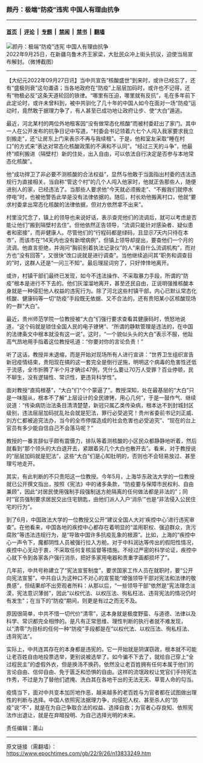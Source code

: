 ### 颜丹：极端“防疫”违宪 中国人有理由抗争

---

#### [首页](../../../..?n13833249) &nbsp;|&nbsp; [评论](../../../../../epoch-comment?n13833249) &nbsp;|&nbsp; [专题](../../../../../epoch-special?n13833249) &nbsp;|&nbsp; [禁闻](../../../../../epoch-news?n13833249) &nbsp;|&nbsp; [禁书](../../../../../books?n13833249) &nbsp;|&nbsp; [翻墙](https://github.com/gfw-breaker/nogfw/blob/master/README.md?n13833249)


<div><img alt="颜丹：极端“防疫”违宪 中国人有理由抗争" class="attachment-djy_600_400 size-djy_600_400 wp-post-image" src="https://i.epochtimes.com/assets/uploads/2022/09/id13833267-3670e41a597bbe2b957641c7f16c8a24-600x400-1.png"/>
<div class="caption">
 2022年9月25日，在新疆乌鲁木齐王家梁，大批民众冲上街头抗议，迫使当局宣布解封。（微博截图）
</div></div><hr/><div class="post_content" id="artbody" itemprop="articleBody">
 <!-- article content begin -->
 <p>
  【大纪元2022年09月27日讯】当中共宣告“核酸盛世”到来时，或许已经忘了，还有“盛极则衰”这句谶语；当各地政府在“防疫”上层层加码时，或许也不记得，还有“物极必反”这条天道轮回的铁律。“哪里有压迫，哪里就有反抗”，毛在多年前下此定论时，或许未曾料到，被中共驯化了几十年的中国人如今在面对一场“防疫”运动时，竟然敢于据理力争了，有人甚至已成功地让政府让步、使“大白”遁逃。
 </p>
 <p>
  最近，河北某村的两位外地租客因“没有做常态化核酸”而被村委赶出了家门。其中一人在公开发布的抗争日记中写道，“村委会书记领着六七个人闯入我家要求我立刻搬走”，还“让房东上门来表示不再与我续租”。于是，他和室友采取“睡在村口”的方式来“表达对常态化核酸政策的不满和不认同”。“经过三天的斗争”，他最终“顺利搬进（隔壁村）新的住处，出入自由，可以依法自行决定是否参与本地常态化核酸”。
 </p>
 <p>
  他“成功捍卫了非必要不测核酸的合法权益”，显然与他敢于当面指出村委的违法违规行为直接相关。当自称“管这个村”的几个人闯入他家时，他就正告那些人，随便进别人的家，已经违法了。当那些人要求他“今天就必须搬走”、“不搬我们就停水停电”时，也被他警告此举是没有法律依据的。随后，村长劝他搬离村口，他就“要求村委拿出常态化核酸的法律依据，但对方依然拿不出来”。
 </p>
 <p>
  村里没咒念了，镇上的领导也来说好话，表示查完他们的流调后，就可以考虑是否能让他们“搬到隔壁村去住”。但他依然正告领导，“流调只能针对感染者、疑似患者和密接”，而非健康人。尽管他们的“行程码都是绿码，且显示7天内只待在本市”，而该市在“14天内也没有新增病例”，但镇上领导却提出，要查他们一个月的流调。他直言拒绝，并询问“胸前别着执法记录仪”的人“来自什么流调机构”，而对方也“没有回答”，又很快“改口说就是进行调查”。当他继续追问其“职务和调查目的”时，这群人还是“一问三不知”。最后理屈词穷了，只好悻悻地离开。
 </p>
 <p>
  或许，村镇干部们最终已发现，如今不违法操作、不采取暴力手段，所谓的“防疫”根本是进行不下去的。他们灰溜溜地离开，甚至还民自由，正说明强推核酸本身就是一种侵犯他人权益的违宪行为。除了河北这些村镇干部，内心已默认常态化核酸、健康码等一切“防疫”手段既无依据、又不合法的，还有贵阳某小区核酸现场的一群“大白”。
 </p>
 <p>
  最近，贵州师范学院一位教授被“大白”们强行要求查看其健康码时，愤怒地说道，“这个码就是锁住全国人民的电子镣铐”、“所谓的静默管理是违法的，在中国的法律条文中根本就没有这一说”。这时，“一个貌似头头的大白”表示不服，他趾高气昂地用手指着这位教授吼道：“你要对你的言论负责！”
 </p>
 <p>
  听了这话，教授并未退缩，而是开始对现场所有人进行宣讲：“世界卫生组织宣告新冠疫情结束，贵阳现在搞的这一套完全是倒行逆施，明明这个病毒的危害性还低于流感，全市折腾了半个月才确诊47例，凭什么要让70万人受罪？百业停顿，民不聊生，没有逻辑性、常识性，更违背科学性”。
 </p>
 <p>
  面对教授“直捣根基”，“大白”们“个个蒙逼了”。教授深知，处在最基层的“大白”只是一味服从，根本不了解“上层设计的全民镣铐，用心几何”，于是一鼓作气、继续说道：“传染病防治法条目清清楚楚，新冠只属乙类传染病，根本达不到封城封区级别，违法层层加码扰乱社会就是犯法，罪行必受追究！贵州省委前书记刘正威、刘方仁都被追究法办，当今的全市停摆造成的社会危害也必受追究”、“现在的台上官员有多少能自信自己不会落马呢？”
 </p>
 <p>
  教授的一番言辞似乎颇有震慑力，排队等着测核酸的小区民众都静静地听着，然后就看到“那个领头的大白退开去，紧跟着另几个大白也散开去”。看来，对于教授说的“层层加码就是犯法”，这些“大白”们是心知肚明的，否则也不会轻易放过、甚至理亏地走开。
 </p>
 <p>
  其实，有此判断的不只贵阳这一位教授。今年5月，上海华东政法大学的一位教授就已公开撰文指出，按照《宪法》中的诸多条款，“防疫要与保障市民权利、自由兼顾”，因此“对居民使用强制手段强制送方舱隔离的任何做法都是非法的”；同时“官员强制要求居民交出住宅钥匙，由他们派人入户‘消杀’”也是“非法侵入公民住宅的行为”。
 </p>
 <p>
  到了6月，中国政法大学的一位教授又公开“建议全国人大对‘疾控中心’进行违宪审查”。在他看来，中国各地的疾控中心都存在着明显的“滥用职权、强迫群众，贪污腐败”等违法违规行为，是“导致中国许多抗疫乱象的根源”。比如，上海的“疾控中心一声令下，魔都阴性人员被强行拉入方舱。对于中科润达等传出的假阳性情况，疾控中心无动于衷，不采取任何复核监督等措施。不经过严密的科学论证，疾控中心就下令到各家各户强行消杀，把好多家用电器和贵重字画都损坏了”。
 </p>
 <p>
  几年前，中共号称建立了“宪法宣誓制度”，要求国家工作人员在就职时，要“公开向宪法宣誓”。中共自认为这种口不对心的宣誓能“增强领导干部对宪法和法律的敬畏感”，但结果却不出旁观者所料：从那以后，“一些领导干部”依然是“宪法理念淡漠，宪法意识薄弱”，因此“以权代法、以权压法、徇私枉法、违背宪法的情况仍时有发生”；在当下的“防疫”期间，则更是有过之而无不及。
 </p>
 <p>
  原因很简单，中共不惜一切代价“清零”，这本身就是极度野蛮、与道德、法律以及科学、常识都完全相悖的。是凡有正常思维、理性判断的执行者就不难发现，以“清零”为目标的任何一种“防疫”手段都是在“以权代法、以权压法、徇私枉法、违背宪法”。
 </p>
 <p>
  实际上，中共连其存在的本身都是违宪的。它一开始就是阴谋窃政，根本就不可能让老百姓自由地投票选举，更别说被选举了。如今骗不下去了，就给自己穿上“全过程民主”的虚假外衣，但是换汤不换药，依然没让老百姓拥有任何本属于他们的言论自由、信仰自由、免于匮乏和恐惧的自由。这样的流氓政权让党官们手持宪法作秀，不过是为了替他们遮掩、洗白其在各地干出的无法无天、草菅人命的勾当。
 </p>
 <p>
  疫情当下，面对中共变本加厉地作恶，越来越多的老百姓与为官者都在试图做出理性的判断与选择。中国人依照宪法据理力争，向侵犯人权、甚至杀人的“防疫”说“不”，就是在为自己争取合法的权益、选择自救；为官者心存良知、依照宪法作出退让，就是在弃暗投明、为自己选择光明的未来。
 </p>
 <p>
  责任编辑：莆山
 </p>
 <!-- article content end -->
 <div id="below_article_ad">
 </div>
</div>


---

原文链接（需翻墙）：https://www.epochtimes.com/gb/22/9/26/n13833249.htm